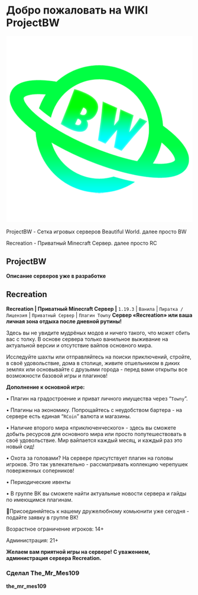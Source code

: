 # Добро пожаловать на WIKI ProjectBW

<!-- you don't need to prepend `/bar/` to `/images/hero.png` manually -->
![projectbw logo](/images/hero.png)

ProjectBW - Сетка игровых серверов Beautiful World. далее просто BW

Recreation - Приватный Minecraft Сервер. далее просто RC

## ProjectBW
**Описание серверов уже в разработке** 

## Recreation
**Recreation | Приватный Minecraft Сервер |**
`1.19.3` | `Ванила` | `Пиратка / Лицензия` | `Приватный Сервер` | `Плагин Towny`
**Сервер «Recreation» или ваша личная зона отдыха после дневной рутины!**

Здесь вы не увидите мудрёных модов и ничего такого, что может сбить вас с толку. В основе сервера только ванильное выживание на актуальной версии и отсутствие вайпов основного мира.

Исследуйте шахты или отправляйтесь на поиски приключений, стройте, в своё удовольствие, дома в столице, живите отшельником в диких землях или основывайте с друзьями города - перед вами открыты все возможности базовой игры и плагинов!

**Дополнение к основной игре:**

• Плагин на градостроение и приват личного имущества через “`Towny`”.

• Плагины на экономику. Попрощайтесь с неудобством бартера - на сервере есть единая “`RCoin`” валюта и магазины.

• Наличие второго мира «приключенческого» - здесь вы сможете добыть ресурсов для основного мира или просто попутешествовать в своё удовольствие. Мир вайпается каждый месяц, и каждый раз это новый сид!

• Охота за головами? На сервере присутствует плагин на головы игроков. Это так увлекательно - рассматривать коллекцию черепушек поверженных соперников!

• Периодические ивенты

• В группе ВК вы сможете найти актуальные новости сервера и гайды по имеющимся плагинам.

🔴Присоединяйтесь к нашему дружелюбному комьюнити уже сегодня - подайте заявку в группе ВК!

Возрастное ограничение игроков: 14+

Администрация: 21+

**Желаем вам приятной игры на сервере!
C уважением, администрация сервера Recreation.**

### Сделал The_Mr_Mes109
**the_mr_mes109**


